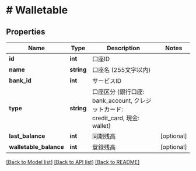 # # Walletable

## Properties

Name | Type | Description | Notes
------------ | ------------- | ------------- | -------------
**id** | **int** | 口座ID |
**name** | **string** | 口座名 (255文字以内) |
**bank_id** | **int** | サービスID |
**type** | **string** | 口座区分 (銀行口座: bank_account, クレジットカード: credit_card, 現金: wallet) |
**last_balance** | **int** | 同期残高 | [optional]
**walletable_balance** | **int** | 登録残高 | [optional]

[[Back to Model list]](../../README.md#models) [[Back to API list]](../../README.md#endpoints) [[Back to README]](../../README.md)

